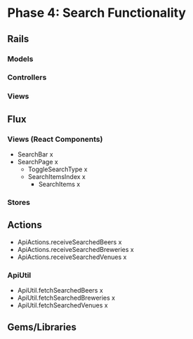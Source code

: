 # Phase 4: Search Functionality

## Rails
### Models

### Controllers

### Views

## Flux
### Views (React Components)
* SearchBar x
* SearchPage x
  - ToggleSearchType x
  - SearchItemsIndex x
    - SearchItems x


### Stores

## Actions
* ApiActions.receiveSearchedBeers x
* ApiActions.receiveSearchedBreweries x
* ApiActions.receiveSearchedVenues x

### ApiUtil
* ApiUtil.fetchSearchedBeers x
* ApiUtil.fetchSearchedBreweries x
* ApiUtil.fetchSearchedVenues x

## Gems/Libraries
